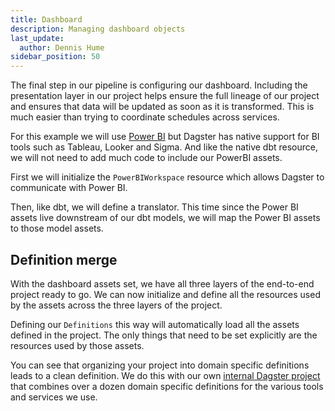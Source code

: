 ```yaml
---
title: Dashboard
description: Managing dashboard objects
last_update:
  author: Dennis Hume
sidebar_position: 50
---
```


The final step in our pipeline is configuring our dashboard. Including the presentation layer in our project helps ensure the full lineage of our project and ensures that data will be updated as soon as it is transformed. This is much easier than trying to coordinate schedules across services.

For this example we will use [Power BI](https://www.microsoft.com/en-us/power-platform/products/power-bi) but Dagster has native support for BI tools such as Tableau, Looker and Sigma. And like the native dbt resource, we will not need to add much code to include our PowerBI assets.

First we will initialize the `PowerBIWorkspace` resource which allows Dagster to communicate with Power BI.

<CodeExample
  path="docs_projects/project_atproto_dashboard/src/project_atproto_dashboard/defs/dashboard.py"
  language="python"
  startAfter="start_powerbi"
  endBefore="end_powerbi"
  title="src/project_atproto_dashboard/defs/dashboard.py"
/>

Then, like dbt, we will define a translator. This time since the Power BI assets live downstream of our dbt models, we will map the Power BI assets to those model assets.

<CodeExample
  path="docs_projects/project_atproto_dashboard/src/project_atproto_dashboard/defs/dashboard.py"
  language="python"
  startAfter="start_dbt"
  endBefore="end_dbt"
  title="src/project_atproto_dashboard/defs/dashboard.py"
/>

## Definition merge

With the dashboard assets set, we have all three layers of the end-to-end project ready to go. We can now initialize and define all the resources used by the assets across the three layers of the project.

<CodeExample
  path="docs_projects/project_atproto_dashboard/src/project_atproto_dashboard/defs/resources.py"
  language="python"
  startAfter="start_def"
  endBefore="end_def"
  title="src/project_atproto_dashboard/defs/resources.py"
/>

Defining our `Definitions` this way will automatically load all the assets defined in the project. The only things that need to be set explicitly are the resources used by those assets.

You can see that organizing your project into domain specific definitions leads to a clean definition. We do this with our own [internal Dagster project](https://github.com/dagster-io/dagster-open-platform/blob/main/dagster_open_platform/definitions.py) that combines over a dozen domain specific definitions for the various tools and services we use.
